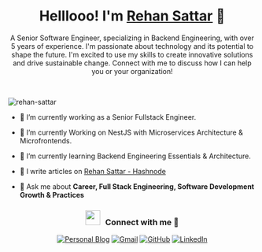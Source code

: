 <h1 align="center">Helllooo!   I'm <a href="https://rehansattar.dev/" target="blank">
Rehan Sattar</a>  👋</h1> 
<p align="center">A Senior Software Engineer, specializing in Backend Engineering, with over 5 years of experience. I'm passionate about technology and its potential to shape the future. I'm excited to use my skills to create innovative solutions and drive sustainable change. Connect with me to discuss how I can help you or your organization! </p>
<br>

<p align="left"> <img src="https://komarev.com/ghpvc/?username=rehan-sattar&label=Profile%20views&color=0e75b6&style=flat" alt="rehan-sattar" /> </p>


- 🔭 I’m currently working as a Senior Fullstack Engineer.

- 🌱 I’m currently Working on NestJS with Microservices Architecture & Microfrontends.
  
- 🌱 I’m currently learning Backend Engineering Essentials & Architecture.

- 📝 I write articles on [Rehan Sattar - Hashnode](https://rehansattar.dev/)

- 💬 Ask me about **Career, Full Stack Engineering, Software Development Growth & Practices**

<h3 align="center" > <img src="https://media.giphy.com/media/iY8CRBdQXODJSCERIr/giphy.gif" width="30" height="30" style="margin-right: 10px;">Connect with me 🤝 </h3>

<p align="center">
  <a href="https://rehansattar.now.sh/"><img src="https://img.icons8.com/bubbles/50/000000/web.png" alt="Personal Blog"/></a>
	<a href="mailto:rehansattar117@gmail.com"><img src="https://img.icons8.com/bubbles/50/000000/gmail.png" alt="Gmail"/></a>
	<a href="https://github.com/rehan-sattar"><img src="https://img.icons8.com/bubbles/50/000000/github.png" alt="GitHub"/></a>
	<a href="https://www.linkedin.com/in/rehan-sattar/"><img src="https://img.icons8.com/bubbles/50/000000/linkedin.png" alt="LinkedIn"/></a>
</p>
